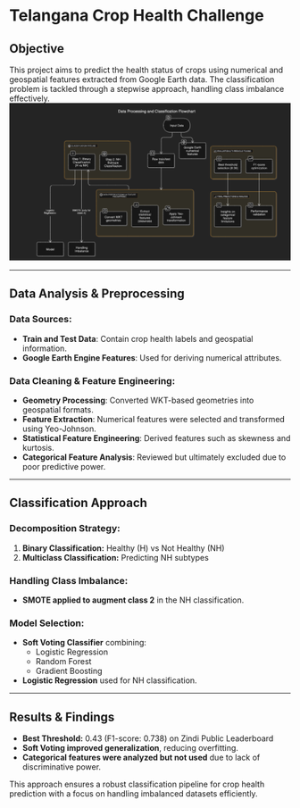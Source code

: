 # Telangana Crop Health Challenge

## Objective
This project aims to predict the health status of crops using numerical and geospatial features extracted from Google Earth data. The classification problem is tackled through a stepwise approach, handling class imbalance effectively.
![Flowchart](flowchart.png)


---
## Data Analysis & Preprocessing

### Data Sources:
- **Train and Test Data**: Contain crop health labels and geospatial information.
- **Google Earth Engine Features**: Used for deriving numerical attributes.

### Data Cleaning & Feature Engineering:
- **Geometry Processing**: Converted WKT-based geometries into geospatial formats.
- **Feature Extraction**: Numerical features were selected and transformed using Yeo-Johnson.
- **Statistical Feature Engineering**: Derived features such as skewness and kurtosis.
- **Categorical Feature Analysis**: Reviewed but ultimately excluded due to poor predictive power.

---
## Classification Approach

### Decomposition Strategy:
1. **Binary Classification:** Healthy (H) vs Not Healthy (NH)
2. **Multiclass Classification:** Predicting NH subtypes

### Handling Class Imbalance:
- **SMOTE applied to augment class 2** in the NH classification.

### Model Selection:
- **Soft Voting Classifier** combining:
  - Logistic Regression
  - Random Forest
  - Gradient Boosting
- **Logistic Regression** used for NH classification.

---
## Results & Findings
- **Best Threshold:** 0.43 (F1-score: 0.738) on Zindi Public Leaderboard
- **Soft Voting improved generalization**, reducing overfitting.
- **Categorical features were analyzed but not used** due to lack of discriminative power.

This approach ensures a robust classification pipeline for crop health prediction with a focus on handling imbalanced datasets efficiently.



